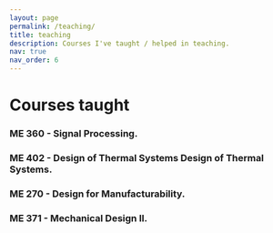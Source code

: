 ```yaml
---
layout: page
permalink: /teaching/
title: teaching
description: Courses I've taught / helped in teaching.
nav: true
nav_order: 6
---
```


# Courses taught

### ME 360 - Signal Processing.
### ME 402 - Design of Thermal Systems Design of Thermal Systems.
### ME 270 - Design for Manufacturability.
### ME 371 - Mechanical Design II.
